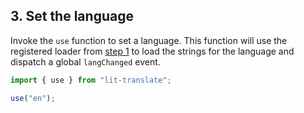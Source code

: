 ## 3. Set the language

Invoke the `use` function to set a language. This function will use the registered loader from [step 1](#-1-define-the-translations) to load the strings for the language and dispatch a global `langChanged` event.

```js
import { use } from "lit-translate";

use("en");
```
